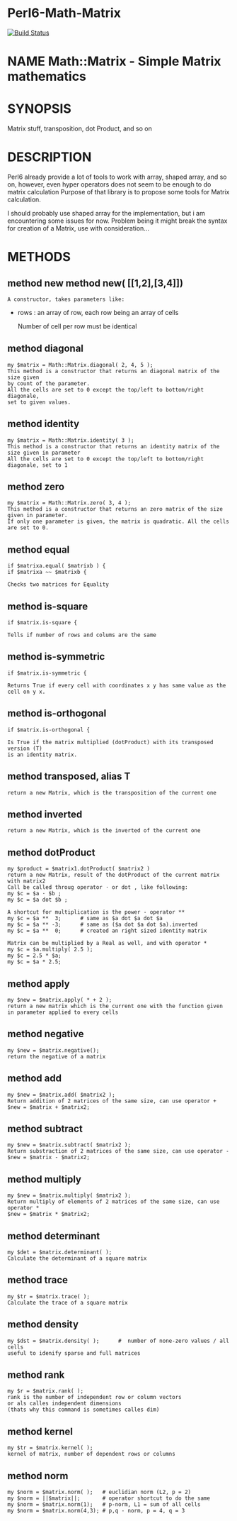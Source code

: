 # Perl6-Math-Matrix

[![Build Status](https://travis-ci.org/pierre-vigier/Perl6-Math-Matrix.svg?branch=master)](https://travis-ci.org/pierre-vigier/Perl6-Math-Matrix)

NAME Math::Matrix - Simple Matrix mathematics
=============================================

SYNOPSIS
========

Matrix stuff, transposition, dot Product, and so on

DESCRIPTION
===========

Perl6 already provide a lot of tools to work with array, shaped array, and so on, however, even hyper operators does not seem to be enough to do matrix calculation Purpose of that library is to propose some tools for Matrix calculation.

I should probably use shaped array for the implementation, but i am encountering some issues for now. Problem being it might break the syntax for creation of a Matrix,  use with consideration...

METHODS
=======

method new method new( [[1,2],[3,4]])
-------------------------------------

    A constructor, takes parameters like:

  * rows : an array of row, each row being an array of cells

    Number of cell per row must be identical

method diagonal
---------------

    my $matrix = Math::Matrix.diagonal( 2, 4, 5 );
    This method is a constructor that returns an diagonal matrix of the size given 
    by count of the parameter.
    All the cells are set to 0 except the top/left to bottom/right diagonale, 
    set to given values.

method identity
---------------

    my $matrix = Math::Matrix.identity( 3 );
    This method is a constructor that returns an identity matrix of the size given in parameter
    All the cells are set to 0 except the top/left to bottom/right diagonale, set to 1

method zero
-----------

    my $matrix = Math::Matrix.zero( 3, 4 );
    This method is a constructor that returns an zero matrix of the size given in parameter.
    If only one parameter is given, the matrix is quadratic. All the cells are set to 0.

method equal
------------

    if $matrixa.equal( $matrixb ) {
    if $matrixa ~~ $matrixb {

    Checks two matrices for Equality

method is-square
----------------

    if $matrix.is-square {

    Tells if number of rows and colums are the same

method is-symmetric
-------------------

    if $matrix.is-symmetric {

    Returns True if every cell with coordinates x y has same value as the cell on y x.

method is-orthogonal
--------------------

    if $matrix.is-orthogonal {

    Is True if the matrix multiplied (dotProduct) with its transposed version (T)
    is an identity matrix.

method transposed, alias T
--------------------------

    return a new Matrix, which is the transposition of the current one

method inverted
---------------

    return a new Matrix, which is the inverted of the current one

method dotProduct
-----------------

    my $product = $matrix1.dotProduct( $matrix2 )
    return a new Matrix, result of the dotProduct of the current matrix with matrix2
    Call be called throug operator ⋅ or dot , like following:
    my $c = $a ⋅ $b ;
    my $c = $a dot $b ;

    A shortcut for multiplication is the power - operator **
    my $c = $a **  3;      # same as $a dot $a dot $a
    my $c = $a ** -3;      # same as ($a dot $a dot $a).inverted
    my $c = $a **  0;      # created an right sized identity matrix

    Matrix can be multiplied by a Real as well, and with operator *
    my $c = $a.multiply( 2.5 );
    my $c = 2.5 * $a;
    my $c = $a * 2.5;

method apply
------------

    my $new = $matrix.apply( * + 2 );
    return a new matrix which is the current one with the function given in parameter applied to every cells

method negative
---------------

    my $new = $matrix.negative();
    return the negative of a matrix

method add
----------

    my $new = $matrix.add( $matrix2 );
    Return addition of 2 matrices of the same size, can use operator +
    $new = $matrix + $matrix2;

method subtract
---------------

    my $new = $matrix.subtract( $matrix2 );
    Return substraction of 2 matrices of the same size, can use operator -
    $new = $matrix - $matrix2;

method multiply
---------------

    my $new = $matrix.multiply( $matrix2 );
    Return multiply of elements of 2 matrices of the same size, can use operator *
    $new = $matrix * $matrix2;

method determinant
------------------

    my $det = $matrix.determinant( );
    Calculate the determinant of a square matrix

method trace
------------

    my $tr = $matrix.trace( );
    Calculate the trace of a square matrix

method density
--------------

    my $dst = $matrix.density( );      #  number of none-zero values / all cells
    useful to idenify sparse and full matrices

method rank
-----------

    my $r = $matrix.rank( );
    rank is the number of independent row or column vectors
    or als calles independent dimensions 
    (thats why this command is sometimes calles dim)

method kernel
-------------

    my $tr = $matrix.kernel( );
    kernel of matrix, number of dependent rows or columns

method norm
-----------

    my $norm = $matrix.norm( );   # euclidian norm (L2, p = 2)
    my $norm = ||$matrix||;       # operator shortcut to do the same
    my $norm = $matrix.norm(1);   # p-norm, L1 = sum of all cells
    my $norm = $matrix.norm(4,3); # p,q - norm, p = 4, q = 3
